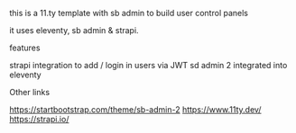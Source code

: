 this is a 11.ty template with sb admin to build user control panels

it uses eleventy, sb admin & strapi.

features

strapi integration to add / login in users via JWT
sd admin 2 integrated into eleventy


Other links

https://startbootstrap.com/theme/sb-admin-2
https://www.11ty.dev/
https://strapi.io/




